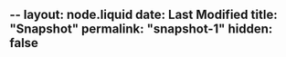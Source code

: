 --
layout: node.liquid
date: Last Modified
title: "Snapshot"
permalink: "snapshot-1"
hidden: false
---
